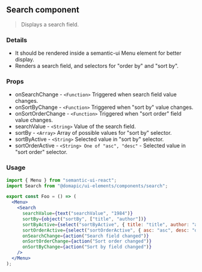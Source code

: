 ## Search component

> Displays a search field.

### Details

* It should be rendered inside a semantic-ui Menu element for better display.
* Renders a search field, and selectors for "order by" and "sort by".

### Props

* onSearchChange - `<Function>` Triggered when search field value changes.
* onSortByChange - `<Function>` Triggered when "sort by" value changes.
* onSortOrderChange - `<Function>` Triggered when "sort order" field value changes.
* searchValue - `<String>` Value of the search field.
* sortBy - `<Array>` Array of possible values for "sort by" selector.
* sortByActive - `<String>` Selected value in "sort by" selector.
* sortOrderActive - `<String> One of "asc", "desc"` - Selected value in "sort order" selector.

### Usage

```jsx
import { Menu } from "semantic-ui-react";
import Search from "@domapic/ui-elements/components/search";

export const Foo = () => (
  <Menu>
    <Search
      searchValue={text("searchValue", "1984")}
      sortBy={object("sortBy", ["title", "author"])}
      sortByActive={select("sortByActive", { title: "title", author: "author" }, "title")}
      sortOrderActive={select("sortOrderActive", { asc: "asc", desc: "desc" }, "asc")}
      onSearchChange={action("Search field changed")}
      onSortOrderChange={action("Sort order changed")}
      onSortByChange={action("Sort by field changed")}
    />
  </Menu>
);
```
